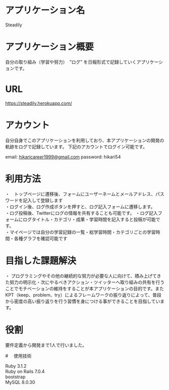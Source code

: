 # アプリケーション名

Steadily

# アプリケーション概要
自分の取り組み（学習や努力）　”ログ” を日報形式で記録していくアプリケーションです。

# URL

https://steadily.herokuapp.com/

# アカウント
自分自身でこのアプリケーションを利用しており、本アプリケーションの開発の軌跡をログで記録しています。
下記のアカウントでログイン可能です。

email: hikaricareer1999@gmail.com
password: hikari54

# 利用方法
・　トップページに遷移後、フォームにユーザーネームとメールアドレス、パスワードを記入して登録します  
・ログイン後、ログ作成ボタンを押すと、ログ記入フォームに遷移します。  
・ログ投稿後、Twitterにログの情報を共有することも可能です。
・ログ記入フォームにログタイトル・カテゴリ・成果・学習時間を記入すると投稿が可能です。  
・マイページでは自分の学習記録の一覧・総学習時間・カテゴリごとの学習時間・各種グラフを確認可能です  

# 目指した課題解決
・ プログラミングやその他の継続的な努力が必要な人に向けて、積み上げてきた努力の明示化・次にやるべきアクション・ツイッターへ取り組みの共有を行うことでモチベーションの維持をすることが本アプリケーションの目的です。またKPT（keep、problem、try）によるフレームワークの振り返りによって、普段から密度の高い振り返りを行う習慣を身につける事ができることを目指しています。

# 役割
要件定義から開発まで1人で行いました。

#　 使用技術

Ruby 3.1.2  
Ruby on Rails 7.0.4  
bootstrap  
MySQL 8.0.30  
